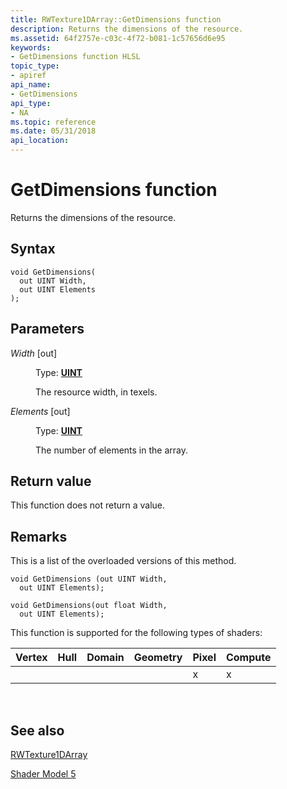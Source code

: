```yaml
---
title: RWTexture1DArray::GetDimensions function
description: Returns the dimensions of the resource.
ms.assetid: 64f2757e-c03c-4f72-b081-1c57656d6e95
keywords:
- GetDimensions function HLSL
topic_type:
- apiref
api_name:
- GetDimensions
api_type:
- NA
ms.topic: reference
ms.date: 05/31/2018
api_location: 
---
```


# GetDimensions function

Returns the dimensions of the resource.

## Syntax

``` syntax
void GetDimensions(
  out UINT Width,
  out UINT Elements
);
```

## Parameters

<dl> <dt>

*Width* \[out\]
</dt> <dd>

Type: **[**UINT**](/windows/desktop/WinProg/windows-data-types)**

The resource width, in texels.

</dd> <dt>

*Elements* \[out\]
</dt> <dd>

Type: **[**UINT**](/windows/desktop/WinProg/windows-data-types)**

The number of elements in the array.

</dd> </dl>

## Return value

This function does not return a value.

## Remarks

This is a list of the overloaded versions of this method.


```
void GetDimensions (out UINT Width,
  out UINT Elements);

void GetDimensions(out float Width,
  out UINT Elements);
```



This function is supported for the following types of shaders:



| Vertex | Hull | Domain | Geometry | Pixel | Compute |
|--------|------|--------|----------|-------|---------|
|        |      |        |          | x     | x       |



 

## See also

<dl> <dt>

[RWTexture1DArray](sm5-object-rwtexture1darray.md)
</dt> <dt>

[Shader Model 5](d3d11-graphics-reference-sm5.md)
</dt> </dl>

 

 